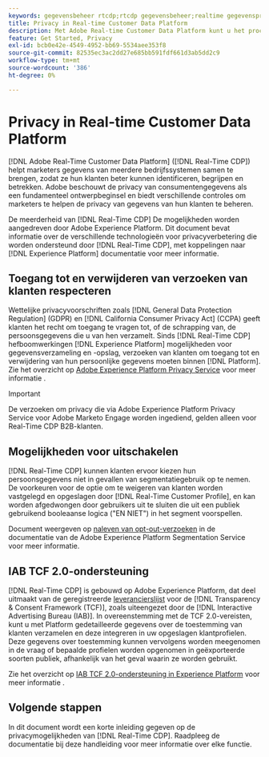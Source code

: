 ```yaml
---
keywords: gegevensbeheer rtcdp;rtcdp gegevensbeheer;realtime gegevensprofielbeheer van klanten;privacy rtcdp;rtcdp privacy
title: Privacy in Real-time Customer Data Platform
description: Met Adobe Real-time Customer Data Platform kunt u het proces stroomlijnen waarbij uw gegevensbewerkingen voldoen aan de privacyregels.
feature: Get Started, Privacy
exl-id: bcb0e42e-4549-4952-bb69-5534aee353f8
source-git-commit: 82535ec3ac2dd27e685bb591fdf661d3ab5dd2c9
workflow-type: tm+mt
source-wordcount: '386'
ht-degree: 0%

---
```


# Privacy in Real-time Customer Data Platform

[!DNL Adobe Real-Time Customer Data Platform] ([!DNL Real-Time CDP]) helpt marketers gegevens van meerdere bedrijfssystemen samen te brengen, zodat ze hun klanten beter kunnen identificeren, begrijpen en betrekken. Adobe beschouwt de privacy van consumentengegevens als een fundamenteel ontwerpbeginsel en biedt verschillende controles om marketers te helpen de privacy van gegevens van hun klanten te beheren.

De meerderheid van [!DNL Real-Time CDP] De mogelijkheden worden aangedreven door Adobe Experience Platform. Dit document bevat informatie over de verschillende technologieën voor privacyverbetering die worden ondersteund door [!DNL Real-Time CDP], met koppelingen naar [!DNL Experience Platform] documentatie voor meer informatie.

## Toegang tot en verwijderen van verzoeken van klanten respecteren

Wettelijke privacyvoorschriften zoals [!DNL General Data Protection Regulation] (GDPR) en [!DNL California Consumer Privacy Act] (CCPA) geeft klanten het recht om toegang te vragen tot, of de schrapping van, de persoonsgegevens die u van hen verzamelt. Sinds [!DNL Real-Time CDP] hefboomwerkingen [!DNL Experience Platform] mogelijkheden voor gegevensverzameling en -opslag, verzoeken van klanten om toegang tot en verwijdering van hun persoonlijke gegevens moeten binnen [!DNL Platform]. Zie het overzicht op [Adobe Experience Platform Privacy Service](../../privacy-service/home.md) voor meer informatie .

>[!IMPORTANT]
>
> De verzoeken om privacy die via Adobe Experience Platform Privacy Service voor Adobe Marketo Engage worden ingediend, gelden alleen voor Real-Time CDP B2B-klanten.

## Mogelijkheden voor uitschakelen

[!DNL Real-Time CDP] kunnen klanten ervoor kiezen hun persoonsgegevens niet in gevallen van segmentatiegebruik op te nemen. De voorkeuren voor de optie om te weigeren van klanten worden vastgelegd en opgeslagen door [!DNL Real-Time Customer Profile], en kan worden afgedwongen door gebruikers uit te sluiten die uit een publiek gebruikend booleaanse logica (&quot;EN NIET&quot;) in het segment voorspellen.

Document weergeven op [naleven van opt-out-verzoeken](../../segmentation/consents.md) in de documentatie van de Adobe Experience Platform Segmentation Service voor meer informatie.

## IAB TCF 2.0-ondersteuning

[!DNL Real-Time CDP] is gebouwd op Adobe Experience Platform, dat deel uitmaakt van de geregistreerde [leverancierslijst](https://iabeurope.eu/vendor-list-tcf/) voor de [!DNL Transparency & Consent Framework (TCF)], zoals uiteengezet door de [!DNL Interactive Advertising Bureau (IAB)]. In overeenstemming met de TCF 2.0-vereisten, kunt u met Platform gedetailleerde gegevens over de toestemming van klanten verzamelen en deze integreren in uw opgeslagen klantprofielen. Deze gegevens over toestemming kunnen vervolgens worden meegenomen in de vraag of bepaalde profielen worden opgenomen in geëxporteerde soorten publiek, afhankelijk van het geval waarin ze worden gebruikt.

Zie het overzicht op [IAB TCF 2.0-ondersteuning in Experience Platform](../../landing/governance-privacy-security/consent/iab/overview.md) voor meer informatie .

## Volgende stappen

In dit document wordt een korte inleiding gegeven op de privacymogelijkheden van [!DNL Real-Time CDP]. Raadpleeg de documentatie bij deze handleiding voor meer informatie over elke functie.
